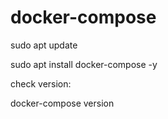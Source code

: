 # docker-compose

sudo apt update

sudo apt install docker-compose -y

check version:

docker-compose version
